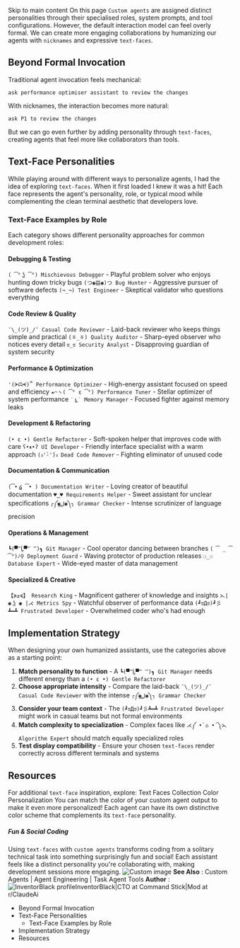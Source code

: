 Skip to main content
On this page
`Custom agents` are assigned distinct personalities through their specialised roles, system prompts, and tool configurations. However, the default interaction model can feel overly formal. We can create more engaging collaborations by humanizing our agents with `nicknames` and expressive `text-faces`.
## Beyond Formal Invocation​
Traditional agent invocation feels mechanical:
```
ask performance optimiser assistant to review the changes
```

With nicknames, the interaction becomes more natural:
```
ask P1 to review the changes
```

But we can go even further by adding personality through `text-faces`, creating agents that feel more like collaborators than tools.
## Text-Face Personalities​
While playing around with different ways to personalize agents, I had the idea of exploring `text-faces`. When it first loaded I knew it was a hit! Each face represents the agent's personality, role, or typical mood while complementing the clean terminal aesthetic that developers love.
### Text-Face Examples by Role​
Each category shows different personality approaches for common development roles:
#### Debugging & Testing​
`( ͡° ͜ʖ ͡°) Mischievous Debugger` - Playful problem solver who enjoys hunting down tricky bugs `(つ◉益◉)つ Bug Hunter` - Aggressive pursuer of software defects `(¬_¬) Test Engineer` - Skeptical validator who questions everything
#### Code Review & Quality​
`¯\_(ツ)_/¯ Casual Code Reviewer` - Laid-back reviewer who keeps things simple and practical `(ㆆ_ㆆ) Quality Auditor` - Sharp-eyed observer who notices every detail `ಠ_ಠ Security Analyst` - Disapproving guardian of system security
#### Performance & Optimization​
`'(ᗒᗣᗕ)՞ Performance Optimizer` - High-energy assistant focused on speed and efficiency `★⌒ヽ( ͡° ε ͡°) Performance Tuner` - Stellar optimizer of system performance `˙ ͜ʟ˙ Memory Manager` - Focused fighter against memory leaks
#### Development & Refactoring​
`(• ε •) Gentle Refactorer` - Soft-spoken helper that improves code with care `ʕ•ᴥ•ʔ UI Developer` - Friendly interface specialist with a warm approach `(ง'̀-'́)ง Dead Code Remover` - Fighting eliminator of unused code
#### Documentation & Communication​
`(͡• ͜໒ ͡• ) Documentation Writer` - Loving creator of beautiful documentation `♥‿♥ Requirements Helper` - Sweet assistant for unclear specifications `┌༼◉ل͟◉༽┐ Grammar Checker` - Intense scrutinizer of language precision
#### Operations & Management​
`┗(▀̿Ĺ̯▀̿ ̿)┓ Git Manager` - Cool operator dancing between branches `( ͡ _ ͡°)ﾉ⚲ Deployment Guard` - Waving protector of production releases `⚆_⚆ Database Expert` - Wide-eyed master of data management
#### Specialized & Creative​
`【≽ܫ≼】 Research King` - Magnificent gatherer of knowledge and insights `⋋| ◉ ͟ʖ ◉ |⋌ Metrics Spy` - Watchful observer of performance data `(┛ಠДಠ)┛彡┻━┻ Frustrated Developer` - Overwhelmed coder who's had enough
## Implementation Strategy​
When designing your own humanized assistants, use the categories above as a starting point:
  1. **Match personality to function** - A `┗(▀̿Ĺ̯▀̿ ̿)┓ Git Manager` needs different energy than a `(• ε •) Gentle Refactorer`
  2. **Choose appropriate intensity** - Compare the laid-back `¯\_(ツ)_/¯ Casual Code Reviewer` with the intense `┌༼◉ل͟◉༽┐ Grammar Checker`
  3. **Consider your team context** - The `(┛ಠДಠ)┛彡┻━┻ Frustrated Developer` might work in casual teams but not formal environments
  4. **Match complexity to specialization** - Complex faces like `⋌༼ •̀ ⌂ •́ ༽⋋ Algorithm Expert` should match equally specialized roles
  5. **Test display compatibility** - Ensure your chosen `text-faces` render correctly across different terminals and systems


## Resources​
For additional `text-face` inspiration, explore: Text Faces Collection
Color Personalization
You can match the color of your custom agent output to make it even more personalized! Each agent can have its own distinctive color scheme that complements its `text-face` personality.
##### Fun & Social Coding
Using `text-faces` with `custom agents` transforms coding from a solitary technical task into something surprisingly fun and social! Each assistant feels like a distinct personality you're collaborating with, making development sessions more engaging.
![Custom image](https://www.claudelog.com/img/discovery/021_happy.png)
**See Also** : Custom Agents | Agent Engineering | Task Agent Tools
**Author** :![InventorBlack profile](https://www.claudelog.com/img/claudes-greatest-soldier.png)InventorBlack|CTO at Command Stick|Mod at r/ClaudeAi
  * Beyond Formal Invocation
  * Text-Face Personalities
    * Text-Face Examples by Role
  * Implementation Strategy
  * Resources


